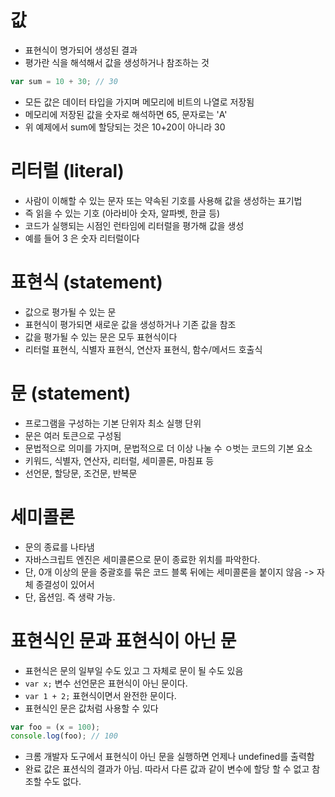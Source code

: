 # 값

- 표현식이 명가되어 생성된 결과
- 평가란 식을 해석해서 값을 생성하거나 참조하는 것

```javascript
var sum = 10 + 30; // 30
```

- 모든 값은 데이터 타입을 가지며 메모리에 비트의 나열로 저장됨
- 메모리에 저장된 값을 숫자로 해석하면 65, 문자로는 'A'
- 위 예제에서 sum에 할당되는 것은 10+20이 아니라 30

# 리터럴 (literal)

- 사람이 이해할 수 있는 문자 또는 약속된 기호를 사용해 값을 생성하는 표기법
- 즉 읽을 수 있는 기호 (아라비아 숫자, 알파벳, 한글 등)
- 코드가 실행되는 시점인 런타임에 리터럴을 평가해 값을 생성
- 예를 들어 3 은 숫자 리터럴이다

# 표현식 (statement)

- 값으로 평가될 수 있는 문
- 표현식이 평가되면 새로운 값을 생성하거나 기존 값을 참조
- 값을 평가될 수 있는 문은 모두 표현식이다
- 리터럴 표현식, 식별자 표현식, 연산자 표현식, 함수/메서드 호출식

# 문 (statement)

- 프로그램을 구성하는 기본 단위자 최소 실행 단위
- 문은 여러 토큰으로 구성됨
- 문법적으로 의미를 가지며, 문법적으로 더 이상 나눌 수 ㅇ벗는 코드의 기본 요소
- 키워드, 식별자, 연산자, 리터럴, 세미콜론, 마침표 등
- 선언문, 할당문, 조건문, 반복문

# 세미콜론

- 문의 종료를 나타냄
- 자바스크립트 엔진은 세미콜론으로 문이 종료한 위치를 파악한다.
- 단, 0개 이상의 문을 중괄호를 묶은 코드 블록 뒤에는 세미콜론을 붙이지 않음 -> 자체 종결성이 있어서
- 단, 옵션임. 즉 생략 가능.

# 표현식인 문과 표현식이 아닌 문

- 표현식은 문의 일부일 수도 있고 그 자체로 문이 될 수도 있음
- `var x;` 변수 선언문은 표현식이 아닌 문이다.
- `var 1 + 2;` 표현식이면서 완전한 문이다.
- 표현식인 문은 값처럼 사용할 수 있다

```javascript
var foo = (x = 100);
console.log(foo); // 100
```

- 크롬 개발자 도구에서 표현식이 아닌 문을 실행하면 언제나 undefined를 출력함
- 완료 값은 표션식의 결과가 아님. 따라서 다른 값과 같이 변수에 할당 할 수 없고 참조할 수도 없다.
